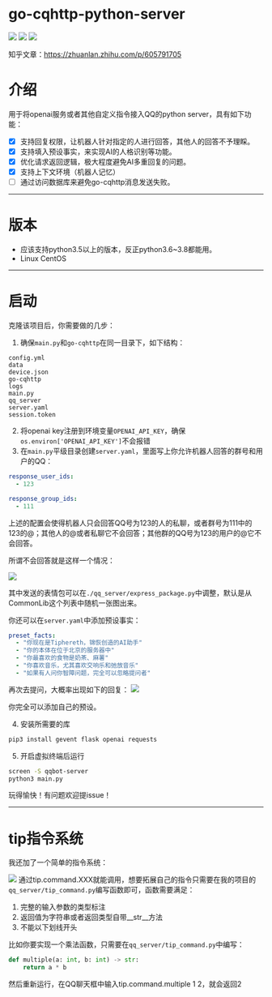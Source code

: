 # go-cqhttp-python-server

![](https://img.shields.io/badge/platform-go--cqhttp-orange) ![](https://img.shields.io/badge/python-%3E%3D3.5-green) ![](https://img.shields.io/badge/server-flask-blue)

知乎文章：https://zhuanlan.zhihu.com/p/605791705

# 介绍

用于将openai服务或者其他自定义指令接入QQ的python server，具有如下功能：

- [x] 支持回复权限，让机器人针对指定的人进行回答，其他人的回答不予理睬。
- [x] 支持填入预设事实，来实现AI的人格识别等功能。 
- [x] 优化请求返回逻辑，极大程度避免AI多重回复的问题。
- [x] 支持上下文环境（机器人记忆）
- [ ] 通过访问数据库来避免go-cqhttp消息发送失败。

---

# 版本

- 应该支持python3.5以上的版本，反正python3.6~3.8都能用。
- Linux CentOS

---
# 启动
克隆该项目后，你需要做的几步：

1. 确保`main.py`和`go-cqhttp`在同一目录下，如下结构：
```
config.yml
data
device.json
go-cqhttp
logs
main.py
qq_server
server.yaml
session.token
```
2. 将openai key注册到环境变量`OPENAI_API_KEY`，确保`os.environ['OPENAI_API_KEY']`不会报错
3. 在`main.py`平级目录创建`server.yaml`，里面写上你允许机器人回答的群号和用户的QQ：
```yaml
response_user_ids:
  - 123

response_group_ids:
  - 111
```
上述的配置会使得机器人只会回答QQ号为123的人的私聊，或者群号为111中的123的@；其他人的@或者私聊它不会回答；其他群的QQ号为123的用户的@它不会回答。

所谓不会回答就是这样一个情况：

![](https://picx.zhimg.com/80/v2-9365e3a1e226dbfd89407fab0f91be8e_1440w.png)

其中发送的表情包可以在`./qq_server/express_package.py`中调整，默认是从CommonLib这个列表中随机一张图出来。

你还可以在`server.yaml`中添加预设事实：
```yaml
preset_facts:
  - "你现在是Tiphereth，锦恢创造的AI助手"
  - "你的本体在位于北京的服务器中"
  - "你最喜欢的食物是奶茶、麻薯"
  - "你喜欢音乐，尤其喜欢交响乐和弛放音乐"
  - "如果有人问你智障问题，完全可以忽略提问者"
```

再次去提问，大概率出现如下的回复：
![](https://pica.zhimg.com/80/v2-b5c475c2d73d4f6358e09e84c60a2d62_1440w.png)

你完全可以添加自己的预设。

4. 安装所需要的库
```python
pip3 install gevent flask openai requests
```
5. 开启虚拟终端后运行
```bash
screen -S qqbot-server
python3 main.py
```

玩得愉快！有问题欢迎提issue！


--- 

# tip指令系统
我还加了一个简单的指令系统：

![](https://picx.zhimg.com/80/v2-c28ff1458fd78c1fce56672c367b93ae_1440w.png)
通过tip.command.XXX就能调用，想要拓展自己的指令只需要在我的项目的`qq_server/tip_command.py`编写函数即可，函数需要满足：
1. 完整的输入参数的类型标注
2. 返回值为字符串或者返回类型自带__str__方法
3. 不能以下划线开头

比如你要实现一个乘法函数，只需要在`qq_server/tip_command.py`中编写：

```python
def multiple(a: int, b: int) -> str:
    return a * b
```

然后重新运行，在QQ聊天框中输入tip.command.multiple 1 2，就会返回2